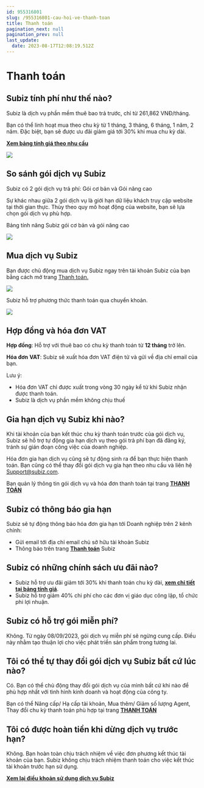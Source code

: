 ```yaml
---
id: 955316801
slug: /955316801-cau-hoi-ve-thanh-toan
title: Thanh toán
pagination_next: null
pagination_prev: null
last_update:
  date: 2023-08-17T12:08:19.512Z
---
```


# Thanh toán

## Subiz tính phí như thế nào?


Subiz là dịch vụ phần mềm thuê bao trả trước, chỉ từ 261,862 VNĐ/tháng.



Bạn có thể linh hoạt mua theo chu kỳ từ 1 tháng, 3 tháng, 6 tháng, 1 năm, 2 năm. Đặc biệt, bạn sẽ được ưu đãi giảm giá tới 30% khi mua chu kỳ dài.



**[Xem bảng tính giá theo nhu cầu](https://subiz.com.vn/vi/calculator.html)**




![](https://vcdn.subiz-cdn.com/file/firtcigclnkmopgjtosj_acpxkgumifuoofoosble)

## So sánh gói dịch vụ Subiz


Subiz có 2 gói dịch vụ trả phí: Gói cơ bản và Gói nâng cao



Sự khác nhau giữa 2 gói dịch vụ là giới hạn dữ liệu khách truy cập website tại thời gian thực. Thùy theo quy mô hoạt động của website, bạn sẽ lựa chọn gói dịch vụ phù hợp.



Bảng tính năng Subiz gói cơ bản và gói nâng cao




![](https://vcdn.subiz-cdn.com/file/firtcigcqmsjpwazzylx_acpxkgumifuoofoosble)

## Mua dịch vụ Subiz


Bạn được chủ động mua dịch vụ Subiz ngay trên tài khoản Subiz của bạn bằng cách mở trang [Thanh toán.](https://app.subiz.com.vn/subscriptions)


![](https://vcdn.subiz-cdn.com/file/firtcigctiocqswxsdeo_acpxkgumifuoofoosble)




Subiz hỗ trợ phương thức thanh toán qua chuyển khoản.




![](https://vcdn.subiz-cdn.com/file/firtcigcybigbedebxov_acpxkgumifuoofoosble)



## Hợp đồng và hóa đơn VAT


**Hợp đồng**: Hỗ trợ với thuê bao có chu kỳ thanh toán từ **12 tháng** trở lên.

**Hóa đơn** **VAT**: Subiz sẽ xuất hóa đơn VAT điện tử và gửi về địa chỉ email của bạn.

Lưu ý: 

- Hóa đơn VAT chỉ được xuất trong vòng 30 ngày kể từ khi Subiz nhận được thanh toán.
- Subiz là dịch vụ phần mềm không chịu thuế
## Gia hạn dịch vụ Subiz khi nào?


Khi tài khoản của bạn kết thúc chu kỳ thanh toán trước của gói dịch vụ, Subiz sẽ hỗ trợ tự động gia hạn dịch vụ theo gói trả phí bạn đã đăng ký, tránh sự gián đoạn công việc của doanh nghiệp.



Hóa đơn gia hạn dịch vụ cũng sẽ tự động sinh ra để bạn thực hiện thanh toán. Bạn cũng có thể thay đổi gói dịch vụ gia hạn theo nhu cầu và liên hệ Support@subiz.com.



Bạn quản lý thông tin gói dịch vụ và hóa đơn thanh toán tại trang **[THANH TOÁN](https://app.subiz.com.vn/subscriptions)**
## Subiz có thông báo gia hạn


Subiz sẽ tự động thông báo hóa đơn gia hạn tới Doanh nghiệp trên 2 kênh chính:

- Gửi email tới địa chỉ email chủ sở hữu tài khoản Subiz
- Thông báo trên trang **[Thanh toán](https://app.subiz.com.vn/subscriptions)** Subiz
## Subiz có những chính sách ưu đãi nào?


- Subiz hỗ trợ ưu đãi giảm tới 30% khi thanh toán chu kỳ dài, **[xem chi tiết tại bảng tính giá](https://subiz.com.vn/vi/calculator.html)**.
- Subiz hỗ trợ giảm 40% chi phí cho các đơn vị giáo dục công lập, tổ chức phi lợi nhuận.
## Subiz có hỗ trợ gói miễn phí?


Không. Từ ngày 08/09/2023, gói dịch vụ miễn phí sẽ ngừng cung cấp. Điều này nhằm tạo thuận lợi cho việc phát triển sản phẩm trong tương lai.
## Tôi có thể tự thay đổi gói dịch vụ Subiz bất cứ lúc nào?


Có. Bạn có thể chủ động thay đổi gói dịch vụ của mình bất cứ khi nào để phù hợp nhất với tình hình kinh doanh và hoạt động của công ty. 

Bạn có thể Nâng cấp/ Hạ cấp tài khoản, Mua thêm/ Giảm số lượng Agent, Thay đổi chu kỳ thanh toán phù hợp tại trang **[THANH TOÁN](https://app.subiz.com.vn/subscriptions)**
## Tôi có được hoàn tiền khi dừng dịch vụ trước hạn?


Không. Bạn hoàn toàn chịu trách nhiệm về việc đơn phương kết thúc tài khoản của bạn. Subiz không chịu trách nhiệm thanh toán cho việc kết thúc tài khoản trước hạn sử dụng.

**[Xem lại điều khoản sử dụng dịch vụ Subiz](https://subiz.com.vn/vi/terms-of-service.html)**
